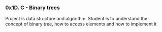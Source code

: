 ### 0x1D. C - Binary trees
Project is data structure and algorithm. Student is to understand the concept of binary tree, how to access elements and how to implement it
